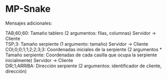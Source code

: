 # MP-Snake

Mensajes adicionales:

TAB;60;60: Tamaño tablero (2 argumentos: filas, columnas) Servidor -> Cliente<br />
TSP;3: Tamaño serpiente (1 argumento: tamaño) Servidor -> Cliente<br />
COI;0;0;1;1;2;2;3;3: Coordenadas iniciales de la serpiente (2 argumentos * Tamaño serpiente: Coordenadas de cada casilla que ocupa la serpiente inicialmente) Servidor -> Cliente<br />
DIR;1;ARRIBA: Dirección serpiente (2 argumentos: identificador de cliente, dirección)<br />
